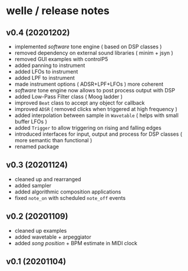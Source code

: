 # welle / release notes

## v0.4 (20201202)

- implemented *software* tone engine ( based on DSP classes )
- removed dependency on external sound libraries ( minim + jsyn )
- removed GUI examples with controlP5
- added panning to instrument
- added LFOs to instrument
- added LPF to instrument
- made instrument options ( ADSR+LPF+LFOs ) more coherent
- *software* tone engine now allows to post process output with DSP
- added Low-Pass Filter class ( Moog ladder )
- improved `Beat` class to accept any object for callback
- improved `ADSR` ( removed clicks when triggered at high frequency )
- added interpolation between sample in `Wavetable` ( helps with small buffer LFOs )
- added `Trigger` to allow triggering on rising and falling edges
- introduced interfaces for input, output and process for DSP classes ( more semantic than functional )
- renamed package

## v0.3 (20201124)

- cleaned up and rearranged
- added sampler
- added algorithmic composition applications
- fixed `note_on` with scheduled `note_off` events

## v0.2 (20201109)

- cleaned up examples
- added wavetable + arpeggiator
- added *song position* + BPM estimate in MIDI clock

## v0.1 (20201104)


